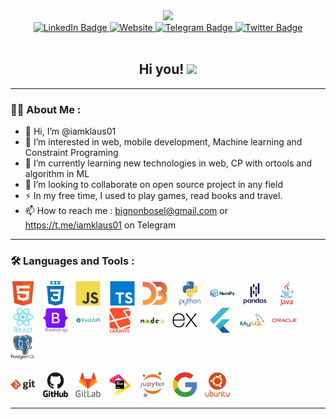 <div id="header" align="center">
  <img src="https://aronandiaye.com/wp-content/uploads/2021/11/programmer.gif" width="120"/>
  <br>
  <div id="badges">
    <a href="https://linkedin.com/in/klaus-bosel">
      <img src="https://img.shields.io/badge/LinkedIn-blue?style=for-the-badge&logo=linkedin&logoColor=white" alt="LinkedIn Badge"/>
    </a>
    <a href="https://klausbosel.netlify.app">
      <img src="https://img.shields.io/static/v1?style=for-the-badge&label=Link&message=PORTFOLIO&color=9cf" alt="Website"/>
    </a>
    <a href="https:/t.me/iamklaus01">
      <img src="https://img.shields.io/badge/Telegram-informational?style=for-the-badge&logo=telegram&logoColor=white" alt="Telegram Badge"/>
    </a>
    <a href="https://twitter.com/me_klaus01">
      <img src="https://img.shields.io/badge/Twitter-blue?style=for-the-badge&logo=twitter&logoColor=white" alt="Twitter Badge"/>
    </a>
  </div>
  <img src="https://komarev.com/ghpvc/?username=iamklaus01&style=flat-square&color=blue" alt=""/>
  <h2>
    Hi you!
    <img src="https://media.giphy.com/media/hvRJCLFzcasrR4ia7z/giphy.gif" width="30px"/>
  </h2>
</div>

---

### :woman_technologist: About Me :

- 👋 Hi, I’m @iamklaus01
- 👀 I’m interested in web, mobile development, Machine learning and Constraint Programing
- 🌱 I’m currently learning new technologies in web, CP with ortools and algorithm in ML
- 💞️ I’m looking to collaborate on open source project in any field
- :zap: In my free time, I used to play games, read books and travel.
- 📫 How to reach me : bignonbosel@gmail.com or https://t.me/iamklaus01 on Telegram

---

### :hammer_and_wrench: Languages and Tools :
<div>
  <img src="https://github.com/devicons/devicon/blob/master/icons/html5/html5-original.svg" title="HTML5" alt="HTML" width="40" height="40"/>&nbsp;&nbsp;
  <img src="https://github.com/devicons/devicon/blob/master/icons/css3/css3-plain-wordmark.svg"  title="CSS3" alt="CSS" width="40" height="40"/>&nbsp;&nbsp;
  <img src="https://github.com/devicons/devicon/blob/master/icons/javascript/javascript-original.svg" title="JavaScript" alt="JS" width="40" height="40"/>&nbsp;&nbsp;&nbsp;
  <img src="https://github.com/devicons/devicon/blob/master/icons/typescript/typescript-original.svg" title="TypeScript" alt="TS" width="40" height="40"/>&nbsp;&nbsp;
  <img src="https://github.com/devicons/devicon/blob/master/icons/d3js/d3js-original.svg" title="D3js" alt="D3js" width="40" height="40"/>&nbsp;&nbsp;&nbsp;
  <img src="https://github.com/devicons/devicon/blob/master/icons/python/python-original-wordmark.svg" title="Python" alt="Python" width="40" height="40"/>&nbsp;&nbsp;
  <img src="https://github.com/devicons/devicon/blob/master/icons/numpy/numpy-original-wordmark.svg" title="Numpy" alt="Numpy" width="40" height="40"/>&nbsp;&nbsp;
  <img src="https://github.com/devicons/devicon/blob/master/icons/pandas/pandas-original-wordmark.svg" title="Pandas" alt="Pandas" width="40" height="40"/>&nbsp;&nbsp;
  <img src="https://github.com/devicons/devicon/blob/master/icons/java/java-original-wordmark.svg" title="Java" alt="Java" width="40" height="40"/>&nbsp;&nbsp;
  <img src="https://github.com/devicons/devicon/blob/master/icons/react/react-original-wordmark.svg" title="React" alt="React" width="40" height="40"/>&nbsp;&nbsp;
  <img src="https://github.com/devicons/devicon/blob/master/icons/bootstrap/bootstrap-original-wordmark.svg" title="Bootstrap" alt="B" width="40" height="40"/>&nbsp;&nbsp;
  <img src="https://github.com/devicons/devicon/blob/master/icons/fastapi/fastapi-original-wordmark.svg" title="FastAPI" alt="Fastapi" width="40" height="40"/>&nbsp;&nbsp;
  <img src="https://github.com/devicons/devicon/blob/master/icons/laravel/laravel-plain-wordmark.svg" title="Laravel" alt="Laravel" width="40" height="40"/>&nbsp;&nbsp;
  <img src="https://github.com/devicons/devicon/blob/master/icons/nodejs/nodejs-original-wordmark.svg" title="NodeJS" alt="NodeJS" width="40" height="40"/>&nbsp;&nbsp;
  <img src="https://github.com/devicons/devicon/blob/master/icons/express/express-original.svg" title="Express" alt="Express" width="40" height="40"/>&nbsp;&nbsp;&nbsp;
  <img src="https://github.com/devicons/devicon/blob/master/icons/flutter/flutter-original.svg" title="Flutter" alt="Flutter" width="40" height="40"/>&nbsp;&nbsp;
  <img src="https://github.com/devicons/devicon/blob/master/icons/mysql/mysql-original-wordmark.svg" title="MySQL"  alt="MySQL" width="40" height="40"/>&nbsp;&nbsp;
  <img src="https://github.com/devicons/devicon/blob/master/icons/oracle/oracle-original.svg" title="Oracle" alt="Oracle" width="40" height="40"/>&nbsp;&nbsp;
  <img src="https://github.com/devicons/devicon/blob/master/icons/postgresql/postgresql-original-wordmark.svg" title="PGSQL"  alt="PGSQL" width="40" height="40"/>&nbsp;&nbsp;
</div>
<br>
<div>
  <img src="https://github.com/devicons/devicon/blob/master/icons/git/git-original-wordmark.svg" title="git" alt="git" width="40" height="40"/>&nbsp;&nbsp;
  <img src="https://github.com/devicons/devicon/blob/master/icons/github/github-original-wordmark.svg" title="github" alt="github" width="40" height="40"/>&nbsp;&nbsp;
  <img src="https://github.com/devicons/devicon/blob/master/icons/gitlab/gitlab-original-wordmark.svg" title="gitlab" alt="gitlab" width="40" height="40"/>&nbsp;&nbsp;
  <img src="https://github.com/devicons/devicon/blob/master/icons/jetbrains/jetbrains-original.svg" title="intellij" alt="intellij" width="40" height="40"/>&nbsp;&nbsp;
  <img src="https://github.com/devicons/devicon/blob/master/icons/jupyter/jupyter-original-wordmark.svg" title="jupyter" alt="jupyter" width="40" height="40"/>&nbsp;&nbsp;
  <img src="https://github.com/devicons/devicon/blob/master/icons/google/google-original.svg" title="google" alt="google" width="40" height="40"/>&nbsp;&nbsp;
  <img src="https://github.com/devicons/devicon/blob/master/icons/ubuntu/ubuntu-plain-wordmark.svg" title="ubuntu" alt="ubuntu" width="40" height="40"/>&nbsp;
</div>

---
<!---
### :fire: My Stats :
[![GitHub Streak](http://github-readme-streak-stats.herokuapp.com?user=iamklaus01&theme=tokyonight)](https://git.io/streak-stats)


![Anurag's GitHub stats](https://github-readme-stats.vercel.app/api?username=iamklaus01&show_icons=true&theme=tokyonight)


![Top Langs](https://github-readme-stats.vercel.app/api/top-langs/?username=iamklaus01&layout=compact&theme=tokyonight)

iamklaus01/iamklaus01 is a ✨ special ✨ repository because its `README.md` (this file) appears on your GitHub profile.
You can click the Preview link to take a look at your changes.
--->
